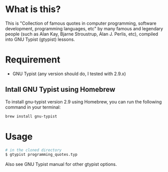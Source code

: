 # What is this?
This is "Collection of famous quotes in computer programming, software development, programming languages, etc" by many famous and legendary people (such as Alan Kay, Bjarne Stroustrup, Alan J. Perlis, etc), compiled into GNU Typist (gtypist) lessons.

# Requirement
- GNU Typist (any version should do, I tested with 2.9.x)

## Intall GNU Typist using Homebrew

To install gnu-typist version 2.9 using Homebrew, you can run the following command in your terminal:

```sh
brew install gnu-typist
```

# Usage
```bash
# in the cloned directory
$ gtypist programming_quotes.typ 
```
Also see GNU Typist manual for other gtypist options.

